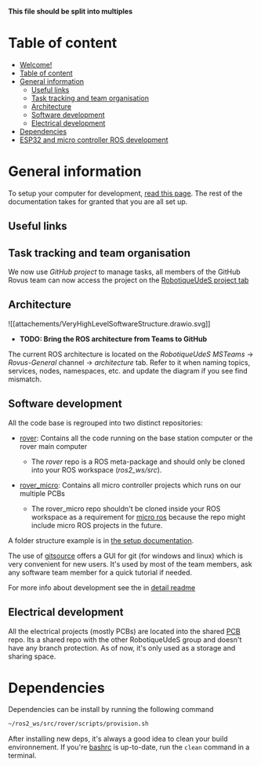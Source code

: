 **This file should be split into multiples**

# Table of content

- [Welcome!](#welcome)
- [Table of content](#table-of-content)
- [General information](#general-information)
  - [Useful links](#useful-links)
  - [Task tracking and team organisation](#task-tracking-and-team-organisation)
  - [Architecture](#architecture)
  - [Software development](#software-development)
  - [Electrical development](#electrical-development)
- [Dependencies](#dependencies)
- [ESP32 and micro controller ROS development](#esp32-and-micro-controller-ros-development)

# General information

To setup your computer for development, [read this page](prog/how_to/Setup/1_read_first.md). The rest of the documentation takes for granted that you are all set up.

## Useful links

## Task tracking and team organisation

We now use _GitHub project_ to manage tasks, all members of the GitHub Rovus team can now access the project on the [RobotiqueUdeS project tab](https://github.com/orgs/robotique-udes/projects/1/views/1)

## Architecture

![[attachements/VeryHighLevelSoftwareStructure.drawio.svg]]

- **TODO: Bring the ROS architecture from Teams to GitHub**

The current ROS architecture is located on the _RobotiqueUdeS MSTeams_ -> _Rovus-General_ channel -> _architecture_ tab. Refer to it when naming topics, services, nodes, namespaces, etc. and update the diagram if you see find mismatch.

## Software development

All the code base is regrouped into two distinct repositories:

- [rover](https://github.com/robotique-udes/rover): Contains all the code running on the base station computer or the rover main computer

  - The _rover_ repo is a ROS meta-package and should only be cloned into your ROS workspace (_ros2_ws/src_).

- [rover_micro](https://github.com/robotique-udes/rover_micro): Contains all micro controller projects which runs on our multiple PCBs

  - The rover_micro repo shouldn't be cloned inside your ROS workspace as a requirement for [micro ros](https://micro.ros.org/) because the repo might include micro ROS projects in the future.

A folder structure example is in [the setup documentation](prog/how_to/Setup/1_read_first.md).

The use of [gitsource](https://sourcegit-scm.github.io/) offers a GUI for git (for windows and linux) which is very convenient for new users. It's used by most of the team members, ask any software team member for a quick tutorial if needed.

For more info about development see the in [detail readme](TODO)

## Electrical development

All the electrical projects (mostly PCBs) are located into the shared [PCB](https://github.com/robotique-udes/PCB) repo. Its a shared repo with the other RobotiqueUdeS group and doesn't have any branch protection. As of now, it's only used as a storage and sharing space.

# Dependencies

Dependencies can be install by running the following command

```bash
~/ros2_ws/src/rover/scripts/provision.sh
```

After installing new deps, it's always a good idea to clean your build environnement. If you're [bashrc](doc/prog/how_to/Setup/bashrc_file.md) is up-to-date, run the `clean` command in a terminal.
